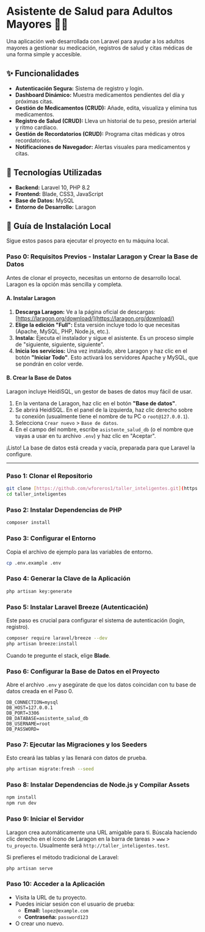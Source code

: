 # Asistente de Salud para Adultos Mayores 👴👵

Una aplicación web desarrollada con Laravel para ayudar a los adultos mayores a gestionar su medicación, registros de salud y citas médicas de una forma simple y accesible.

## ✨ Funcionalidades

* **Autenticación Segura:** Sistema de registro y login.
* **Dashboard Dinámico:** Muestra medicamentos pendientes del día y próximas citas.
* **Gestión de Medicamentos (CRUD):** Añade, edita, visualiza y elimina tus medicamentos.
* **Registro de Salud (CRUD):** Lleva un historial de tu peso, presión arterial y ritmo cardíaco.
* **Gestión de Recordatorios (CRUD):** Programa citas médicas y otros recordatorios.
* **Notificaciones de Navegador:** Alertas visuales para medicamentos y citas.

## 🚀 Tecnologías Utilizadas

* **Backend:** Laravel 10, PHP 8.2
* **Frontend:** Blade, CSS3, JavaScript
* **Base de Datos:** MySQL
* **Entorno de Desarrollo:** Laragon

## 🔧 Guía de Instalación Local

Sigue estos pasos para ejecutar el proyecto en tu máquina local.

### **Paso 0: Requisitos Previos - Instalar Laragon y Crear la Base de Datos**

Antes de clonar el proyecto, necesitas un entorno de desarrollo local. Laragon es la opción más sencilla y completa.

#### **A. Instalar Laragon**

1.  **Descarga Laragon:** Ve a la página oficial de descargas: [https://laragon.org/download/](https://laragon.org/download/)
2.  **Elige la edición "Full":** Esta versión incluye todo lo que necesitas (Apache, MySQL, PHP, Node.js, etc.).
3.  **Instala:** Ejecuta el instalador y sigue el asistente. Es un proceso simple de "siguiente, siguiente, siguiente".
4.  **Inicia los servicios:** Una vez instalado, abre Laragon y haz clic en el botón **"Iniciar Todo"**. Esto activará los servidores Apache y MySQL, que se pondrán en color verde. 

#### **B. Crear la Base de Datos**

Laragon incluye HeidiSQL, un gestor de bases de datos muy fácil de usar.

1.  En la ventana de Laragon, haz clic en el botón **"Base de datos"**.
2.  Se abrirá HeidiSQL. En el panel de la izquierda, haz clic derecho sobre tu conexión (usualmente tiene el nombre de tu PC o `root@127.0.0.1`).
3.  Selecciona `Crear nuevo` > `Base de datos`.
4.  En el campo del nombre, escribe `asistente_salud_db` (o el nombre que vayas a usar en tu archivo `.env`) y haz clic en "Aceptar".

¡Listo! La base de datos está creada y vacía, preparada para que Laravel la configure.

---
### **Paso 1: Clonar el Repositorio**

```bash
git clone [https://github.com/wforeros1/taller_inteligentes.git](https://github.com/wforeros1/taller_inteligentes.git)
cd taller_inteligentes
```

### **Paso 2: Instalar Dependencias de PHP**

```bash
composer install
```

### **Paso 3: Configurar el Entorno**

Copia el archivo de ejemplo para las variables de entorno.

```bash
cp .env.example .env
```

### **Paso 4: Generar la Clave de la Aplicación**

```bash
php artisan key:generate
```

### **Paso 5: Instalar Laravel Breeze (Autenticación)**

Este paso es crucial para configurar el sistema de autenticación (login, registro).

```bash
composer require laravel/breeze --dev
php artisan breeze:install
```

Cuando te pregunte el stack, elige **Blade**.

### **Paso 6: Configurar la Base de Datos en el Proyecto**

Abre el archivo `.env` y asegúrate de que los datos coincidan con tu base de datos creada en el Paso 0.

```env
DB_CONNECTION=mysql
DB_HOST=127.0.0.1
DB_PORT=3306
DB_DATABASE=asistente_salud_db
DB_USERNAME=root
DB_PASSWORD=
```

### **Paso 7: Ejecutar las Migraciones y los Seeders**

Esto creará las tablas y las llenará con datos de prueba.

```bash
php artisan migrate:fresh --seed
```

### **Paso 8: Instalar Dependencias de Node.js y Compilar Assets**

```bash
npm install
npm run dev
```

### **Paso 9: Iniciar el Servidor**

Laragon crea automáticamente una URL amigable para ti. Búscala haciendo clic derecho en el ícono de Laragon en la barra de tareas > `www` > `tu_proyecto`. Usualmente será `http://taller_inteligentes.test`.

Si prefieres el método tradicional de Laravel:

```bash
php artisan serve
```

### **Paso 10: Acceder a la Aplicación**

* Visita la URL de tu proyecto.
* Puedes iniciar sesión con el usuario de prueba:
    * **Email:** `lopez@example.com`
    * **Contraseña:** `password123`
* O crear uno nuevo.
